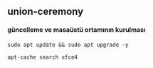 ## union-ceremony
#### güncelleme ve masaüstü ortamının kurulması
```
sudo apt update && sudo apt upgrade -y
```
```
apt-cache search xfce4
```
